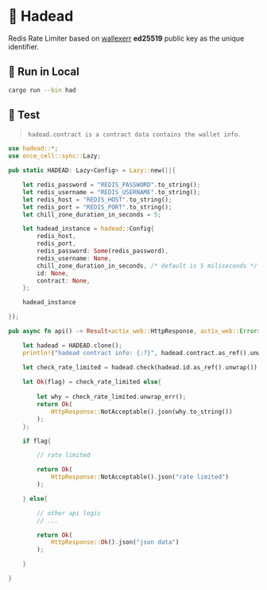 


# 📛 Hadead

Redis Rate Limiter based on [wallexerr](https://crates.io/crates/wallexerr) **ed25519** public key as the unique identifier.

## 🚀 Run in Local

```bash
cargo run --bin had
```

## 🧪 Test

> `hadead.contract is a contract data contains the wallet info`.

```rust
use hadead::*;
use once_cell::sync::Lazy;

pub static HADEAD: Lazy<Config> = Lazy::new(||{

    let redis_password = "REDIS_PASSWORD".to_string();
    let redis_username = "REDIS_USERNAME".to_string();
    let redis_host = "REDIS_HOST".to_string();
    let redis_port = "REDIS_PORT".to_string();
    let chill_zone_duration_in_seconds = 5;

    let hadead_instance = hadead::Config{
        redis_host,
        redis_port,
        redis_password: Some(redis_password),
        redis_username: None,
        chill_zone_duration_in_seconds, /* default is 5 miliseconds */
        id: None,
        contract: None,
    };

    hadead_instance

});

pub async fn api() -> Result<actix_web::HttpResponse, actix_web::Error>{

    let hadead = HADEAD.clone();
    println!("hadead contract info: {:?}", hadead.contract.as_ref().unwrap());

    let check_rate_limited = hadead.check(hadead.id.as_ref().unwrap()).await;
    
    let Ok(flag) = check_rate_limited else{
        
        let why = check_rate_limited.unwrap_err();
        return Ok(
            HttpResponse::NotAcceptable().json(why.to_string())
        );
    };

    if flag{

        // rate limited

        return Ok(
            HttpResponse::NotAcceptable().json("rate limited")
        );

    } else{

        // other api logic
        // ...

        return Ok(
            HttpResponse::Ok().json("json data")
        );

    }

}
```
